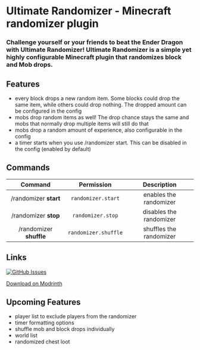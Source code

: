# Ultimate Randomizer - Minecraft randomizer plugin

### Challenge yourself or your friends to beat the Ender Dragon with Ultimate Randomizer! Ultimate Randomizer is a simple yet highly configurable Minecraft plugin that randomizes block and Mob drops.



## Features
- every block drops a new random item. Some blocks could drop the same item, while others could drop nothing. The dropped amount can be configured in the config
- mobs drop random items as well! The drop chance stays the same and mobs that normally drop multiple items will still do that
- mobs drop a random amount of experience, also configurable in the config
- a timer starts when you use /randomizer start. This can be disabled in the config (enabled by default)

## Commands
| Command                 | Permission             | Description             |
|:-----------------------:|:----------------------:|:-----------------------:|
| /randomizer **start**   | `randomizer.start`     | enables the randomizer  |
| /randomizer **stop**    | `randomizer.stop`      | disables the randomizer |
| /randomizer **shuffle** | `randomizer.shuffle`   | shuffles the randomizer |

## Links
[![GitHub Issues]](https://github.com/TigerX6/Ultimate-Randomizer/issues)

[Download on Modrinth](https://modrinth.com/plugin/ultimate-randomizer)

[//]: # (Data)

[GitHub Issues]: https://img.shields.io/github/issues/TigerX6/Ultimate-Randomizer

## Upcoming Features
- player list to exclude players from the randomizer
- timer formatting options
- shuffle mob and block drops individually
- world list
- randomized chest loot
